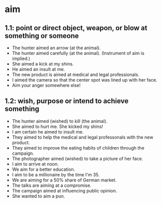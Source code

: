 # aim
## 1.1: point or direct object, weapon, or blow at something or someone

  *  The hunter aimed an arrow (at the animal).
  *  The hunter aimed carefully (at the animal). (Instrument of aim is implied.)
  *  She aimed a kick at my shins.
  *  He aimed an insult at me.
  *  The new product is aimed at medical and legal professionals.
  *  I aimed the camera so that the center spot was lined up with her face.
  *  Aim your anger somewhere else!

## 1.2: wish, purpose or intend to achieve something

  *  The hunter aimed (wished) to kill (the animal).
  *  She aimed to hurt me. She kicked my shins!
  *  I am certain he aimed to insult me.
  *  They aimed to help the medical and legal professonals with the new product.
  *  They aimed to improve the eating habits of children through the campaign.
  *  The photographer aimed (wished) to take a picture of her face.
  *  I aim to arrive at noon.
  *  We aim for a better education.
  *  I aim to be a millionaire by the time I'm 35.
  *  We are aiming for a 50% share of German market.
  *  The talks are aiming at a compromise.
  *  The campaign aimed at influencing public opinion.
  *  She wanted to aim a pun.
